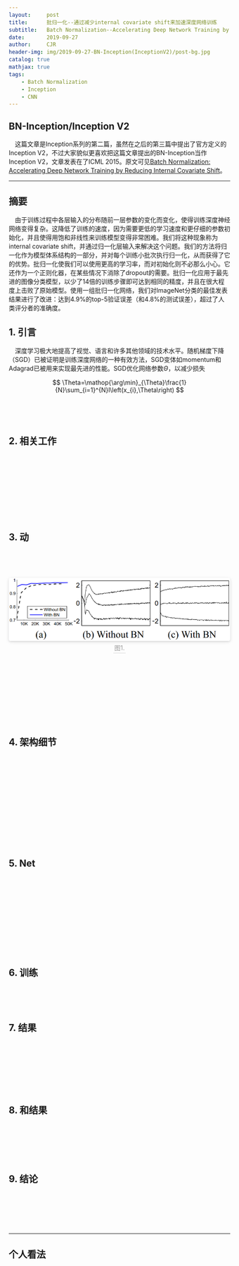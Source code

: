 ```yaml
---
layout:     post
title:      批归一化--通过减少internal covariate shift来加速深度网络训练
subtitle:   Batch Normalization--Accelerating Deep Network Training by Reducing Internal Covariate Shift
date:       2019-09-27
author:     CJR
header-img: img/2019-09-27-BN-Inception(InceptionV2)/post-bg.jpg
catalog: true
mathjax: true
tags:
    - Batch Normalization
    - Inception
    - CNN
---
```


## BN-Inception/Inception V2

&emsp;这篇文章是Inception系列的第二篇，虽然在之后的第三篇中提出了官方定义的Inception V2，不过大家貌似更喜欢把这篇文章提出的BN-Inception当作Inception V2，文章发表在了ICML 2015。原文可见[Batch Normalization: Accelerating Deep Network Training by Reducing Internal Covariate Shift](https://arxiv.org/abs/1502.03167)。

---

## 摘要

&emsp;由于训练过程中各层输入的分布随前一层参数的变化而变化，使得训练深度神经网络变得复杂。这降低了训练的速度，因为需要更低的学习速度和更仔细的参数初始化，并且使得用饱和非线性来训练模型变得非常困难。我们将这种现象称为internal covariate shift，并通过归一化层输入来解决这个问题。我们的方法将归一化作为模型体系结构的一部分，并对每个训练小批次执行归一化，从而获得了它的优势。批归一化使我们可以使用更高的学习率，而对初始化则不必那么小心。它还作为一个正则化器，在某些情况下消除了dropout的需要。批归一化应用于最先进的图像分类模型，以少了14倍的训练步骤即可达到相同的精度，并且在很大程度上击败了原始模型。使用一组批归一化网络，我们对ImageNet分类的最佳发表结果进行了改进：达到4.9%的top-5验证误差（和4.8%的测试误差），超过了人类评分者的准确度。

## 1. 引言

&emsp;深度学习极大地提高了视觉、语言和许多其他领域的技术水平。随机梯度下降（SGD）已被证明是训练深度网络的一种有效方法，SGD变体如momentum和Adagrad已被用来实现最先进的性能。SGD优化网络参数$\Theta$，以减少损失

$$
\Theta=\mathop{\arg\min}_{\Theta}\frac{1}{N}\sum_{i=1}^{N}l\left(x_{i},\Theta\right)
$$

&emsp;

&emsp;

## 2. 相关工作

&emsp;

&emsp;

&emsp;

&emsp;

&emsp;

## 3. 动

&emsp;

&emsp;

<center>
    <img style="border-radius: 0.3125em;
    box-shadow: 0 2px 4px 0 rgba(34,36,38,.12),0 2px 10px 0 rgba(34,36,38,.08);" 
    src="https://raw.githubusercontent.com/ShowLo/ShowLo.github.io/master/img/2019-09-27-BN-Inception(InceptionV2)/figure1.png">
    <br>
    <div style="color:orange; border-bottom: 1px solid #d9d9d9;
    display: inline-block;
    color: #999;
    padding: 2px;">图1. </div>
</center>

&emsp;

&emsp;

&emsp;

&emsp;

&emsp;

## 4. 架构细节

&emsp;

&emsp;

&emsp;

&emsp;

&emsp;

&emsp;

&emsp;

## 5. Net

&emsp;

&emsp;

&emsp;

&emsp;

&emsp;

&emsp;

## 6. 训练

&emsp;

&emsp;

## 7. 结果

&emsp;

&emsp;

&emsp;

&emsp;

## 8. 和结果

&emsp;

&emsp;

&emsp;

## 9. 结论

&emsp;

&emsp;

&emsp;

---

## 个人看法

&emsp;
